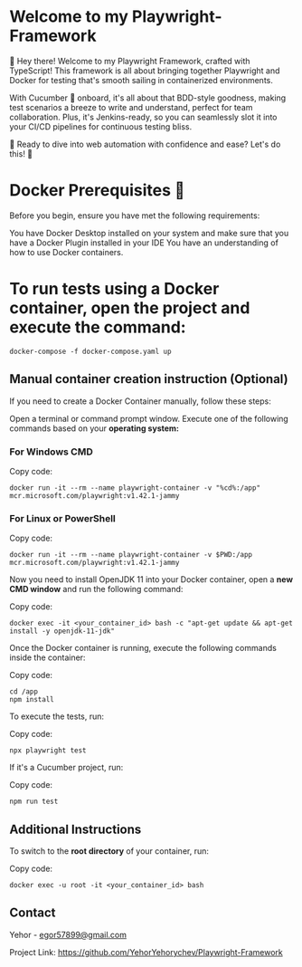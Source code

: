 # Welcome to my Playwright-Framework
👋 Hey there! Welcome to my Playwright Framework, crafted with TypeScript! This framework is all about bringing together Playwright and Docker for testing that's smooth sailing in containerized environments. 

With Cucumber 🥒 onboard, it's all about that BDD-style goodness, making test scenarios a breeze to write and understand, perfect for team collaboration. Plus, it's Jenkins-ready, so you can seamlessly slot it into your CI/CD pipelines for continuous testing bliss. 

🔧 Ready to dive into web automation with confidence and ease? 
Let's do this! 🚀

# Docker Prerequisites 🐳
Before you begin, ensure you have met the following requirements:

You have Docker Desktop installed on your system and make sure that you have a Docker Plugin installed in your IDE
You have an understanding of how to use Docker containers.

# To run tests using a Docker container, open the project and execute the command:

``docker-compose -f docker-compose.yaml up``

## Manual container creation instruction (Optional)
If you need to create a Docker Container manually, follow these steps:

Open a terminal or command prompt window.
Execute one of the following commands based on your **operating system:**

### For Windows CMD

Copy code:

``docker run -it --rm --name playwright-container -v "%cd%:/app" mcr.microsoft.com/playwright:v1.42.1-jammy``

### For Linux or PowerShell

Copy code:

``docker run -it --rm --name playwright-container -v $PWD:/app mcr.microsoft.com/playwright:v1.42.1-jammy``

Now you need to install OpenJDK 11 into your Docker container, open a **new CMD window** and run the following command:

Copy code:

``docker exec -it <your_container_id> bash -c "apt-get update && apt-get install -y openjdk-11-jdk"``

Once the Docker container is running, execute the following commands inside the container:

Copy code:

```
cd /app
npm install
```
To execute the tests, run:

Copy code:

``npx playwright test``

If it's a Cucumber project, run:

Copy code:

``npm run test``

## Additional Instructions
To switch to the **root directory** of your container, run:

Copy code:

``docker exec -u root -it <your_container_id> bash``

## Contact

Yehor - egor57899@gmail.com

Project Link: https://github.com/YehorYehorychev/Playwright-Framework
